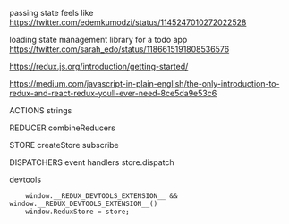 passing state feels like https://twitter.com/edemkumodzi/status/1145247010272022528

loading state management library for a todo app https://twitter.com/sarah_edo/status/1186615191808536576

https://redux.js.org/introduction/getting-started/

https://medium.com/javascript-in-plain-english/the-only-introduction-to-redux-and-react-redux-youll-ever-need-8ce5da9e53c6

ACTIONS
strings

REDUCER
combineReducers

STORE
createStore
subscribe

DISPATCHERS
event handlers
store.dispatch

devtools

```
    window.__REDUX_DEVTOOLS_EXTENSION__ && window.__REDUX_DEVTOOLS_EXTENSION__()
    window.ReduxStore = store;
```